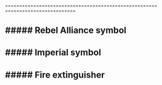 <!-- app/javascript/react/containers/VersionHistoryContainer.js

    import React, { Component } from 'react';
    import { Link } from 'react-router'



    class VersionHistoryContainer extends Component {
      constructor(props) {
        super(props)
        this.state = {

        }

      }

      render(){
        let message = "VersionHistoryContainer";

        return(
          <div className="version-history-container">
            <div className="version-hist-cont-title">
              {message}
            </div>
            <div className="version-hierarchy">
            </div>
          </div>
        )
      }
    }

    export  default VersionHistoryContainer;

===============================================================================

 app/javascript/react/containers/ProjectShowContainer.js

 import VersionHistoryContainer from './VersionHistoryContainer';

paste this into line 85, indented from top div
 <div className="cell small-12 medium-6 large-4">
   <VersionHistoryContainer/>
 </div> -->
<!--
===============================================================================
line 19 of StepsTile.js

 <img className="step-show-pic" src={props.image} alt={props.number} /> -->

===============================================================================

# <i class="fab fa-rebel"></i>   ##### Rebel Alliance symbol
# <i class="fab fa-empire"></i>  ##### Imperial symbol
# <i class="fas fa-fire-extinguisher"></i>  ##### Fire extinguisher
